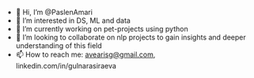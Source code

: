 - 👋 Hi, I’m @PaslenAmari
- 👀 I’m interested in DS, ML and data
- 🌱 I’m currently working on pet-projects using python
- 💞️ I’m looking to collaborate on nlp projects to gain insights and deeper understanding of this field
- 📫 How to reach me: avearisg@gmail.com, linkedin.com/in/gulnarasiraeva
